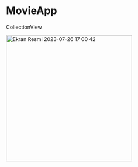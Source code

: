 # MovieApp
CollectionView


<img width="344" alt="Ekran Resmi 2023-07-26 17 00 42" src="https://github.com/alierenats/MovieApp/assets/102768654/c335c227-0647-433c-959c-3799a3e4929b">
